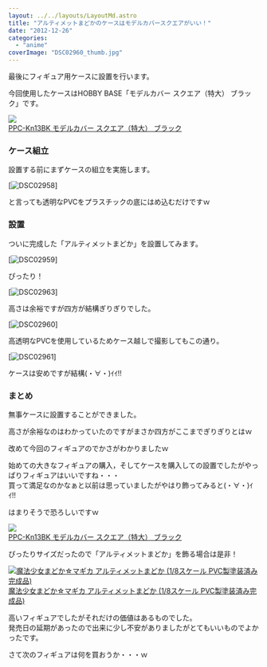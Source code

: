 ```yaml
---
layout: ../../layouts/LayoutMd.astro
title: "アルティメットまどかのケースはモデルカバースクエアがいい！"
date: "2012-12-26"
categories: 
  - "anime"
coverImage: "DSC02960_thumb.jpg"
---
```


最後にフィギュア用ケースに設置を行います。

今回使用したケースはHOBBY BASE「モデルカバー スクエア（特大） ブラック」です。

[![](http://hbb.afl.rakuten.co.jp/hgb/?pc=http%3a%2f%2fthumbnail.image.rakuten.co.jp%2f%400_mall%2fyellowsubmarine%2fcabinet%2foriginal%2fppc%2fkazaru%2fppc-kn13bk-p.jpg%3f_ex%3d128x128&m=http%3a%2f%2fthumbnail.image.rakuten.co.jp%2f%400_mall%2fyellowsubmarine%2fcabinet%2foriginal%2fppc%2fkazaru%2fppc-kn13bk-p.jpg%3f_ex%3d80x80)](http://hb.afl.rakuten.co.jp/hgc/108937b3.5e75690d.108937b4.2c23cedd/?pc=http%3a%2f%2fitem.rakuten.co.jp%2fyellowsubmarine%2f4534966091339%2f%3fscid%3daf_link_img&m=http%3a%2f%2fm.rakuten.co.jp%2fyellowsubmarine%2fn%2f4534966091339)  
[PPC-Kn13BK モデルカバー スクエア（特大） ブラック](http://hb.afl.rakuten.co.jp/hgc/108937b3.5e75690d.108937b4.2c23cedd/?pc=http%3a%2f%2fitem.rakuten.co.jp%2fyellowsubmarine%2f4534966091339%2f%3fscid%3daf_link_txt&m=http%3a%2f%2fm.rakuten.co.jp%2fyellowsubmarine%2fn%2f4534966091339)

### ケース組立

設置する前にまずケースの組立を実施します。

[![DSC02958](/wp/images/DSC02958_thumb.jpg "DSC02958")]

と言っても透明なPVCをプラスチックの底にはめ込むだけですｗ

### 設置

ついに完成した「アルティメットまどか」を設置してみます。

[![DSC02959](/wp/images/DSC02959_thumb.jpg "DSC02959")]

ぴったり！

[![DSC02963](/wp/images/DSC02963_thumb.jpg "DSC02963")]

高さは余裕ですが四方が結構ぎりぎりでした。

[![DSC02960](/wp/images/DSC02960_thumb.jpg "DSC02960")]

高透明なPVCを使用しているためケース越しで撮影してもこの通り。

[![DSC02961](/wp/images/DSC02961_thumb.jpg "DSC02961")]

ケースは安めですが結構(・∀・)ｲｲ!!

### まとめ

無事ケースに設置することができました。

高さが余裕なのはわかっていたのですがまさか四方がここまでぎりぎりとはｗ

改めて今回のフィギュアのでかさがわかりましたｗ

始めての大きなフィギュアの購入，そしてケースを購入しての設置でしたがやっぱりフィギュアはいいですね・・・  
買って満足なのかなぁと以前は思っていましたがやはり飾ってみると(・∀・)ｲｲ!!

はまりそうで恐ろしいですｗ

[![](http://hbb.afl.rakuten.co.jp/hgb/?pc=http%3a%2f%2fthumbnail.image.rakuten.co.jp%2f%400_mall%2fyellowsubmarine%2fcabinet%2foriginal%2fppc%2fkazaru%2fppc-kn13bk-p.jpg%3f_ex%3d128x128&m=http%3a%2f%2fthumbnail.image.rakuten.co.jp%2f%400_mall%2fyellowsubmarine%2fcabinet%2foriginal%2fppc%2fkazaru%2fppc-kn13bk-p.jpg%3f_ex%3d80x80)](http://hb.afl.rakuten.co.jp/hgc/108937b3.5e75690d.108937b4.2c23cedd/?pc=http%3a%2f%2fitem.rakuten.co.jp%2fyellowsubmarine%2f4534966091339%2f%3fscid%3daf_link_img&m=http%3a%2f%2fm.rakuten.co.jp%2fyellowsubmarine%2fn%2f4534966091339)  
[PPC-Kn13BK モデルカバー スクエア（特大） ブラック](http://hb.afl.rakuten.co.jp/hgc/108937b3.5e75690d.108937b4.2c23cedd/?pc=http%3a%2f%2fitem.rakuten.co.jp%2fyellowsubmarine%2f4534966091339%2f%3fscid%3daf_link_txt&m=http%3a%2f%2fm.rakuten.co.jp%2fyellowsubmarine%2fn%2f4534966091339)

ぴったりサイズだったので「アルティメットまどか」を飾る場合は是非！

[![魔法少女まどか☆マギカ アルティメットまどか (1/8スケール PVC製塗装済み完成品)](/wp/images/51vSYmlo35L._SL160_.jpg)  
魔法少女まどか☆マギカ アルティメットまどか (1/8スケール PVC製塗装済み完成品)  
](https://www.amazon.co.jp/exec/obidos/ASIN/B0089IW922/mizuka123-22/ref=nosim)

高いフィギュアでしたがそれだけの価値はあるものでした。  
発売日の延期があったので出来に少し不安がありましたがとてもいいものでよかったです。

さて次のフィギュアは何を買おうか・・・ｗ
